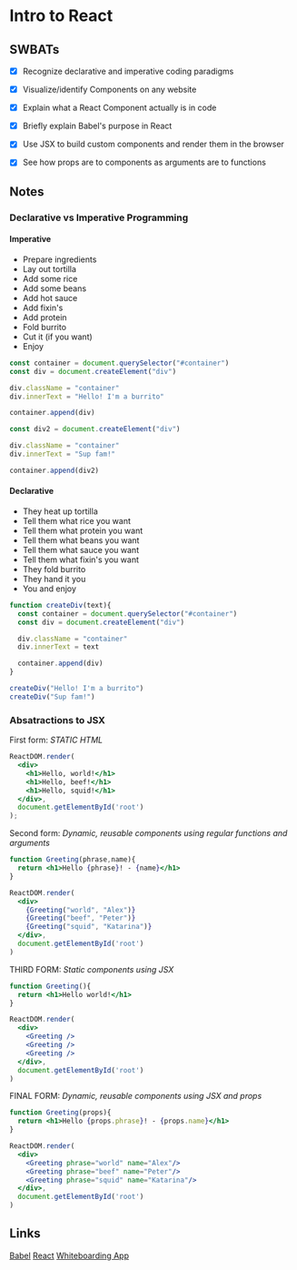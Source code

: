 # Intro to React

## SWBATs
- [x] Recognize declarative and imperative coding paradigms
- [x] Visualize/identify Components on any website
- [x] Explain what a React Component actually is in code
- [x] Briefly explain Babel's purpose in React

- [x] Use JSX to build custom components and render them in the browser
- [x] See how props are to components as arguments are to functions

## Notes

### Declarative vs Imperative Programming

#### Imperative 

- Prepare ingredients
- Lay out tortilla
- Add some rice
- Add some beans
- Add hot sauce
- Add fixin's
- Add protein
- Fold burrito
- Cut it (if you want)
- Enjoy

```js
const container = document.querySelector("#container")
const div = document.createElement("div")

div.className = "container"
div.innerText = "Hello! I'm a burrito"

container.append(div)

const div2 = document.createElement("div")

div.className = "container"
div.innerText = "Sup fam!"

container.append(div2)
```

#### Declarative

- They heat up tortilla
- Tell them what rice you want
- Tell them what protein you want
- Tell them what beans you want
- Tell them what sauce you want
- Tell them what fixin's you want
- They fold burrito
- They hand it you
- You and enjoy

```js
function createDiv(text){
  const container = document.querySelector("#container")
  const div = document.createElement("div")

  div.className = "container"
  div.innerText = text

  container.append(div)
}

createDiv("Hello! I'm a burrito")
createDiv("Sup fam!")
```

### Absatractions to JSX

First form: *STATIC HTML*
```jsx
ReactDOM.render(
  <div>
    <h1>Hello, world!</h1>
    <h1>Hello, beef!</h1>
    <h1>Hello, squid!</h1>
  </div>,
  document.getElementById('root')
);
```


Second form: *Dynamic, reusable components using regular functions and arguments*
```jsx
function Greeting(phrase,name){
  return <h1>Hello {phrase}! - {name}</h1>
}

ReactDOM.render(
  <div>
    {Greeting("world", "Alex")}
    {Greeting("beef", "Peter")}
    {Greeting("squid", "Katarina")}
  </div>, 
  document.getElementById('root')
)
```

THIRD FORM: *Static components using JSX*
```jsx
function Greeting(){
  return <h1>Hello world!</h1>
}

ReactDOM.render(
  <div>
    <Greeting />
    <Greeting />
    <Greeting />
  </div>, 
  document.getElementById('root')
)
```

FINAL FORM: *Dynamic, reusable components using JSX and props*
```jsx
function Greeting(props){
  return <h1>Hello {props.phrase}! - {props.name}</h1>
}

ReactDOM.render(
  <div>
    <Greeting phrase="world" name="Alex"/>
    <Greeting phrase="beef" name="Peter"/>
    <Greeting phrase="squid" name="Katarina"/>
  </div>, 
  document.getElementById('root')
)
```

## Links

[Babel](https://babeljs.io/)
[React](https://reactjs.org/)
[Whiteboarding App](https://awwapp.com)
